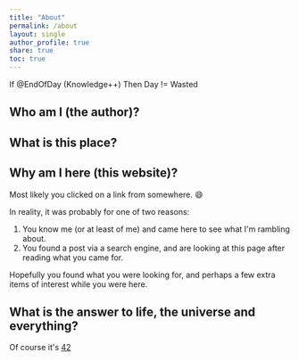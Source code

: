 ```yaml
---
title: "About"
permalink: /about
layout: single
author_profile: true
share: true
toc: true
---
```


If @EndOfDay (Knowledge++) Then Day != Wasted

## Who am I (the author)?

## What is this place?

## Why am I here (this website)?

Most likely you clicked on a link from somewhere. :smile:

In reality, it was probably for one of two reasons:

1. You know me (or at least of me) and came here to see what I'm rambling about.
2. You found a post via a search engine, and are looking at this page after reading what you came for.

Hopefully you found what you were looking for, and perhaps a few extra items of interest while you were here.

## What is the answer to life, the universe and everything?

Of course it's [42](http://www.independent.co.uk/news/yes-the-answer-to-the-universe-really-is-42-1351201.html)
